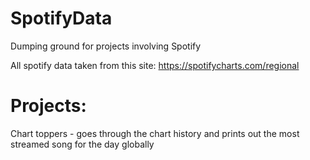 # SpotifyData
Dumping ground for projects involving Spotify

All spotify data taken from this site: https://spotifycharts.com/regional

# Projects:
Chart toppers - goes through the chart history and prints out the most streamed song for the day globally
